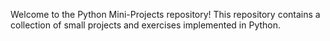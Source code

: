 Welcome to the Python Mini-Projects repository! This repository contains a collection of small projects and exercises implemented in Python. 
